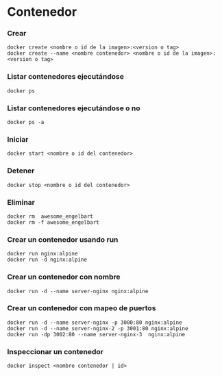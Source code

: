 # Contenedor

### Crear

```
docker create <nombre o id de la imagen>:<version o tag>
docker create --name <nombre contenedor> <nombre o id de la imagen>:<version o tag>
```

### Listar contenedores ejecutándose

```
docker ps
```

### Listar contenedores ejecutándose o no

```
docker ps -a
```

### Iniciar

```
docker start <nombre o id del contenedor>
```

### Detener

```
docker stop <nombre o id del contenedor>
```

### Eliminar

```
docker rm  awesome_engelbart
docker rm -f awesome_engelbart
```

### Crear un contenedor usando run

```
docker run nginx:alpine
docker run -d nginx:alpine
```

### Crear un contenedor con nombre

```
docker run -d --name server-nginx nginx:alpine
```

### Crear un contenedor con mapeo de puertos

```
docker run -d --name server-nginx -p 3000:80 nginx:alpine
docker run -d --name server-nginx-2 -p 3001:80 nginx:alpine
docker run -dp 3002:80 --name server-nginx-3  nginx:alpine
```

### Inspeccionar un contenedor

```
docker inspect <nombre contenedor | id>
```
